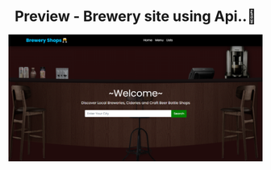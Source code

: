 # <h1 align="center"> Preview - Brewery site using Api..🍺 </h1>
![Design](https://github.com/Thiru-cse/Fullstack-Developer/blob/main/My-Project-Screenshots/Brewery%20Website%20.png?raw=true)
